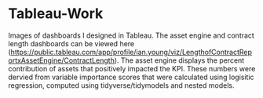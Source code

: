# Tableau-Work
Images of dashboards I designed in Tableau. The asset engine and contract length dashboards can be viewed here (https://public.tableau.com/app/profile/ian.young/viz/LengthofContractReportxAssetEngine/ContractLength). The asset engine displays the percent contribution of assets that positively impacted the KPI. These numbers were dervied from variable importance scores that were calculated using logisitic regression, computed using tidyverse/tidymodels and nested models.
